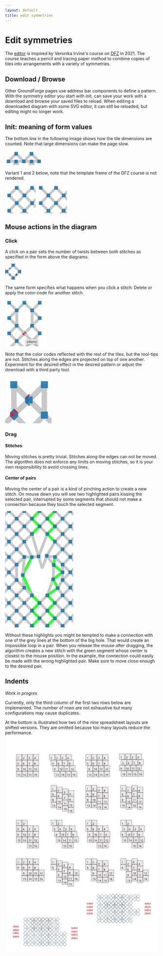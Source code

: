 ```yaml
---
layout: default
title: edit symmetries
---
```


Edit symmetries
===============

The [editor](GroundForge/symmetry) is inspired by Veronika Irvine's course on [DFZ] in 2021.
The course teaches a pencil and tracing paper method to combine copies of tiles into arrangements with a variety of symmetries.

[DFZ]: https://doily-free-zone.namastream.com/product/26887/about


Download / Browse
-----------------
Other GroundForge pages use address bar components to define a pattern.
With the symmetry editor you start with init, can save your work
with a download and browse your saved files to reload.
When editing a downloaded diagram with some SVG editor,
it can still be reloaded, but editing might no longer work.

Init: meaning of form values
----------------------------
The bottom line in the following image shows how the tile dimensions are counted.
Note that large dimensions can make the page slow.

![](tile-size.png)

Variant 1 and 2 below, note that the template frame of the DFZ course is not rendered.

![](variant-1.png)
![](variant-2.png)

Mouse actions in the diagram
----------------------------

### Click

A click on a pair sets the number of twists between both stitches
as specified in the form above the diagrams.

![](twists.png)

The same form specifies what happens when you click a stitch:
Delete or apply the color-code for another stitch.

![](delete-color-code.png)

Note that the color codes reflected with the rest of the tiles,
but the tool-tips are not.
Stitches along the edges are projected on top of one another.
Experiment for the desired effect in the desired pattern
or adjust the download with a third party tool.

![](edge-overlap.png)


### Drag

#### Stitches

Moving stitches is pretty trivial.
Stitches along the edges can not be moved.
The algorithm does not enforce any limits on moving stitches,
so it is your own responsibility to avoid crossing lines.

#### Center of pairs

Moving the center of a pair is a kind of pinching action to create a new stitch.
On mouse down you will see two highlighted pairs kissing the selected pair,
interrupted by some segments that should not make a connection
because they touch the selected segment.

![](kissing.png)

Without these highlights you might be tempted
to make a connection with one of the grey lines at the bottom of the big hole.
That would create an impossible loop in a pair.
When you release the mouse after dragging, the algorithm creates a new stitch
with the green segment whose center is closest to the mouse position.
In the example, the connection could easily be made with the wrong highlighted pair.
Make sure to move close enough to the desired pair.

Indents
-------

_Work in progres_

Currently, only the third column of the first two rows below are implemented.
The number of rows are not exhaustive but many configurations may cause duplicates.

At the bottom is illustrated how two of the nine spreadsheet layouts are shifted versions.
They are omitted because too many layouts reduce the performance.
![](indents.svg)

